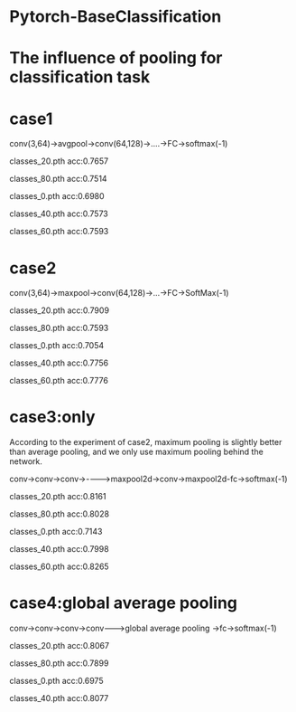 # Pytorch-BaseClassification

# The influence of pooling for classification task
# case1
conv(3,64)->avgpool->conv(64,128)->....->FC->softmax(-1)

classes_20.pth acc:0.7657

classes_80.pth acc:0.7514

classes_0.pth acc:0.6980

classes_40.pth acc:0.7573

classes_60.pth acc:0.7593

# case2
conv(3,64)->maxpool->conv(64,128)->...->FC->SoftMax(-1)

classes_20.pth acc:0.7909

classes_80.pth acc:0.7593

classes_0.pth acc:0.7054

classes_40.pth acc:0.7756

classes_60.pth acc:0.7776

# case3:only 
According to the experiment of case2, maximum pooling is slightly better than average pooling, and we only use maximum pooling behind the network.

conv->conv->conv->--——>maxpool2d->conv->maxpool2d-fc->softmax(-1)

classes_20.pth acc:0.8161

classes_80.pth acc:0.8028

classes_0.pth acc:0.7143

classes_40.pth acc:0.7998

classes_60.pth acc:0.8265
# case4:global average pooling 
conv->conv->conv->conv--->global average pooling ->fc->softmax(-1)

classes_20.pth acc:0.8067

classes_80.pth acc:0.7899

classes_0.pth acc:0.6975

classes_40.pth acc:0.8077

